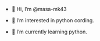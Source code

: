 - 👋 Hi, I’m @masa-mk43

- 👀 I’m interested in python cording.

- 🌱 I’m currently learning python.


<!---
masa-mk43/masa-mk43 is a ✨ special ✨ repository because its `README.md` (this file) appears on your GitHub profile.
You can click the Preview link to take a look at your changes.
--->
